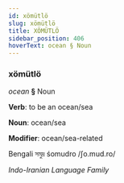 ```yaml
---
id: xömütlö
slug: xömütlö
title: XÖMÜTLÖ
sidebar_position: 406
hoverText: ocean § Noun
---
```


### xömütlö

*ocean* **§** Noun

**Verb**: to be an ocean/sea

**Noun**: ocean/sea

**Modifier**: ocean/sea-related

Bengali সমুদ্র śomudro /ʃo.mud.ro/

*Indo-Iranian Language Family*